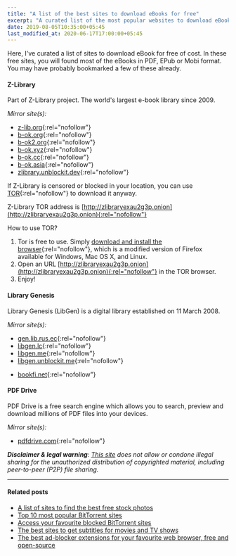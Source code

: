 ```yaml
---
title: "A list of the best sites to download eBooks for free"
excerpt: "A curated list of the most popular websites to download eBooks for free of cost."
date: 2019-08-05T10:35:00+05:45
last_modified_at: 2020-06-17T17:00:00+05:45
---
```


Here, I've curated a list of sites to download eBook for free of cost. In these free sites, you will found most of the eBooks in PDF, EPub or Mobi format. You may have probably bookmarked a few of these already.

#### Z-Library

Part of Z-Library project. The world's largest e-book library since 2009.

_Mirror site(s):_

- [z-lib.org](http://z-lib.org/){:rel="nofollow"}
- [b-ok.org](http://b-ok.org/){:rel="nofollow"}
- [b-ok2.org](http://b-ok2.org/){:rel="nofollow"}
- [b-ok.xyz](http://b-ok.xyz/){:rel="nofollow"}
- [b-ok.cc](http://b-ok.cc/){:rel="nofollow"}
- [b-ok.asia](http://b-ok.asia/){:rel="nofollow"}
- [zlibrary.unblockit.dev](http://zlibrary.unblockit.dev/){:rel="nofollow"}

If Z-Library is censored or blocked in your location, you can use [TOR](http://b-ok.org/msgn/tor){:rel="nofollow"} to download it anyway.

Z-Library TOR address is [http://zlibraryexau2g3p.onion](http://zlibraryexau2g3p.onion){:rel="nofollow"}

How to use TOR?

1. Tor is free to use. Simply [download and install the browser](http://torproject.org/download){:rel="nofollow"}, which is a modified version of Firefox available for Windows, Mac OS X, and Linux.
2. Open an URL [http://zlibraryexau2g3p.onion](http://zlibraryexau2g3p.onion){:rel="nofollow"} in the TOR browser.
3. Enjoy!

#### Library Genesis

Library Genesis (LibGen) is a digital library established on 11 March 2008.

_Mirror site(s):_

- [gen.lib.rus.ec](http://gen.lib.rus.ec/){:rel="nofollow"}
- [libgen.lc](http://libgen.lc/){:rel="nofollow"}
- [libgen.me](http://libgen.me/){:rel="nofollow"}
- [libgen.unblockit.me](http://libgen.unblockit.me/){:rel="nofollow"}

* [bookfi.net](http://bookfi.net/){:rel="nofollow"}

#### PDF Drive

PDF Drive is a free search engine which allows you to search, preview and download millions of PDF files into your devices.

_Mirror site(s):_

- [pdfdrive.com](http://www.pdfdrive.com/){:rel="nofollow"}

_**Disclaimer & legal warning**: [This site](/) does not allow or condone illegal sharing for the unauthorized distribution of copyrighted material, including peer-to-peer (P2P) file sharing._

---

#### Related posts

- [A list of sites to find the best free stock photos](/a-list-of-sites-to-find-the-best-free-stock-photos/)
- [Top 10 most popular BitTorrent sites](/top-10-most-popular-bittorrent-sites/)
- [Access your favourite blocked BitTorrent sites](/access-your-favourite-blocked-bittorrent-sites/)
- [The best sites to get subtitles for movies and TV shows](/the-best-sites-to-get-subtitles-for-movies-and-tv-shows/)
- [The best ad-blocker extensions for your favourite web browser, free and open-source](/the-best-ad-blocker-extensions-for-your-favourite-web-browser-free-and-open-source/)
